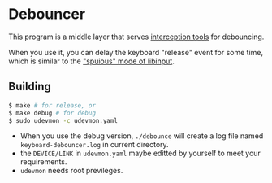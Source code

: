 # Debouncer

This program is a middle layer that serves [interception tools](https://gitlab.com/interception/linux/tools) for debouncing.

When you use it, you can delay the keyboard "release" event for some time, which is similar to the ["spuious" mode of libinput](https://wayland.freedesktop.org/libinput/doc/latest/button-debouncing.html).

## Building

```bash
$ make # for release, or
$ make debug # for debug
$ sudo udevmon -c udevmon.yaml
```

- When you use the debug version, `./debounce` will create a log file named `keyboard-debouncer.log` in current directory.
- the `DEVICE/LINK` in `udevmon.yaml` maybe editted by yourself to meet your requirements.
- `udevmon` needs root previleges.
